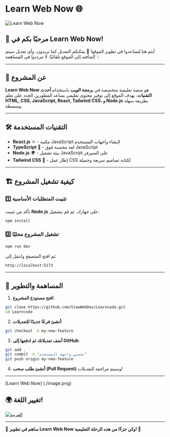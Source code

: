 # Learn Web Now 🌐

![Learn Web Now](https://imgur.com/a/rSMD0o5)

## 🚀 مرحبًا بكم في Learn Web Now!

أنتم هنا لتساعدوا في تطوير الموقع! 🎉 يمكنكم التعديل كما تريدون، وأي تعديل سيتم إضافته إلى الموقع تلقائيًا. لا تترددوا في المساهمة! 💡

---

## 📖 عن المشروع
**Learn Web Now** هو منصة تعليمية متخصصة في **برمجة الويب** باستخدام **أحدث التقنيات**. يهدف الموقع إلى توفير محتوى تعليمي يساعد المطورين الجدد على تعلم **HTML, CSS, JavaScript, React, Tailwind CSS، و Node.js** بطريقة سهلة ومبسطة.

---

## 🛠️ التقنيات المستخدمة
- **React.js** ⚛️ - مكتبة JavaScript لإنشاء واجهات المستخدم
- **TypeScript** 📝 - لغة محسنة فوق JavaScript
- **Node.js** 🌍 - بيئة تشغيل JavaScript على السيرفر
- **Tailwind CSS** 🎨 - إطار عمل CSS لكتابة تصاميم سريعة وجميلة

---

## 🏗️ كيفية تشغيل المشروع

### 1️⃣ تثبيت المتطلبات الأساسية
تأكد من تثبيت **Node.js** على جهازك، ثم قم بتشغيل:
```sh
npm install
```

### 2️⃣ تشغيل المشروع محليًا
```sh
npm run dev
```
ثم افتح المتصفح وانتقل إلى:
```
http://localhost:5173
```

---

## 🔄 المساهمة والتطوير
1. **افتح مستودع المشروع**:
```sh
git clone https://github.com/SlowWebDev/Learncode.git
cd Learncode
```
2. **أنشئ فرعًا جديدًا للتعديلات**:
```sh
git checkout -b my-new-feature
```
3. **أضف تعديلاتك ثم ادفعها إلى GitHub**:
```sh
git add .
git commit -m "تحسين واجهة المستخدم"
git push origin my-new-feature
```
4. **أنشئ طلب سحب (Pull Request)** وسيتم مراجعة التعديلات!

---
[Learn Web Now] (./image.png)
## 🌍 تغيير اللغة!

[![العربية](https://img.shields.io/badge/اللغة-العربية-green)](README.md)

---

🎯 **ساهم في تطوير Learn Web Now وكن جزءًا من هذه الرحلة التعليمية! 🚀**
